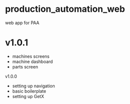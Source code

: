# production_automation_web

web app for PAA

# v1.0.1
- machines screens
- machine dashboard
- parts screen

v1.0.0
- setting up navigation
- basic boilerplate
- setting up GetX
